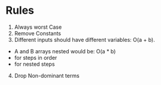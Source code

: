 # Rules

1. Always worst Case
2. Remove Constants
3. Different inputs should have different variables: O(a + b).

- A and B arrays nested would be: O(a \* b)
- for steps in order
- for nested steps

4. Drop Non-dominant terms
